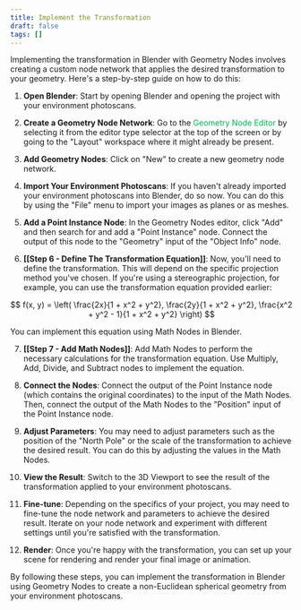 ```yaml
---
title: Implement the Transformation
draft: false
tags: []
---
```

Implementing the transformation in Blender with Geometry Nodes involves creating a custom node network that applies the desired transformation to your geometry. Here's a step-by-step guide on how to do this:

1. **Open Blender**: Start by opening Blender and opening the project with your environment photoscans.

2. **Create a Geometry Node Network**: Go to the <font color="#00b050">Geometry Node Editor</font> by selecting it from the editor type selector at the top of the screen or by going to the "Layout" workspace where it might already be present.

3. **Add Geometry Nodes**: Click on "New" to create a new geometry node network.

4. **Import Your Environment Photoscans**: If you haven't already imported your environment photoscans into Blender, do so now. You can do this by using the "File" menu to import your images as planes or as meshes.

5. **Add a Point Instance Node**: In the Geometry Nodes editor, click "Add" and then search for and add a "Point Instance" node. Connect the output of this node to the "Geometry" input of the "Object Info" node.

6. **[[Step 6 - Define The Transformation Equation]]**: Now, you'll need to define the transformation. This will depend on the specific projection method you've chosen. If you're using a stereographic projection, for example, you can use the transformation equation provided earlier:

 $$   f(x, y) = \left( \frac{2x}{1 + x^2 + y^2}, \frac{2y}{1 + x^2 + y^2}, \frac{x^2 + y^2 - 1}{1 + x^2 + y^2} \right) $$

   You can implement this equation using Math Nodes in Blender.
  
7. **[[Step 7 - Add Math Nodes]]**: Add Math Nodes to perform the necessary calculations for the transformation equation. Use Multiply, Add, Divide, and Subtract nodes to implement the equation.

8. **Connect the Nodes**: Connect the output of the Point Instance node (which contains the original coordinates) to the input of the Math Nodes. Then, connect the output of the Math Nodes to the "Position" input of the Point Instance node.

9. **Adjust Parameters**: You may need to adjust parameters such as the position of the "North Pole" or the scale of the transformation to achieve the desired result. You can do this by adjusting the values in the Math Nodes.

10. **View the Result**: Switch to the 3D Viewport to see the result of the transformation applied to your environment photoscans.

11. **Fine-tune**: Depending on the specifics of your project, you may need to fine-tune the node network and parameters to achieve the desired result. Iterate on your node network and experiment with different settings until you're satisfied with the transformation.

12. **Render**: Once you're happy with the transformation, you can set up your scene for rendering and render your final image or animation.

By following these steps, you can implement the transformation in Blender using Geometry Nodes to create a non-Euclidean spherical geometry from your environment photoscans.
